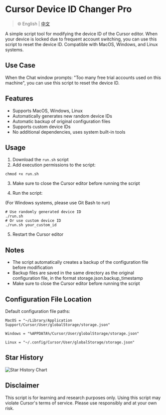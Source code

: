 # Cursor Device ID Changer Pro

> 🌐️ English | [中文](./README_CN.md)

A simple script tool for modifying the device ID of the Cursor editor. When your device is locked due to frequent account switching, you can use this script to reset the device ID.
Compatible with MacOS, Windows, and Linux systems.

## Use Case

When the Chat window prompts: "Too many free trial accounts used on this machine", you can use this script to reset the device ID.

## Features

- Supports MacOS, Windows, Linux
- Automatically generates new random device IDs
- Automatic backup of original configuration files
- Supports custom device IDs
- No additional dependencies, uses system built-in tools

## Usage

1. Download the `run.sh` script
2. Add execution permissions to the script:

```base
chmod +x run.sh
```

3. Make sure to close the Cursor editor before running the script

4. Run the script:

(For Windows systems, please use Git Bash to run)

```
# Use randomly generated device ID
./run.sh
# Or use custom device ID
./run.sh your_custom_id
```

5. Restart the Cursor editor

## Notes

- The script automatically creates a backup of the configuration file before modification
- Backup files are saved in the same directory as the original configuration file, in the format storage.json.backup_timestamp
- Make sure to close the Cursor editor before running the script

## Configuration File Location

Default configuration file paths:

```
MacOS = "~/Library/Application Support/Cursor/User/globalStorage/storage.json"

Windows = "%APPDATA%/Cursor/User/globalStorage/storage.json"

Linux = "~/.config/Cursor/User/globalStorage/storage.json"
```

## Star History

<img alt="Star History Chart" src="https://api.star-history.com/svg?repos=Michael-py001/cursorMachineChange&amp;type=Date">

## Disclaimer

This script is for learning and research purposes only. Using this script may violate Cursor's terms of service. Please use responsibly and at your own risk.

